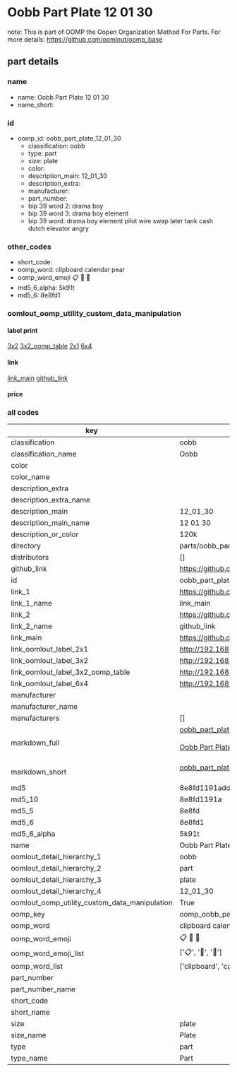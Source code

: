 # Oobb Part Plate 12 01 30  

note: This is part of OOMP the Oopen Organization Method For Parts. For more details: https://github.com/oomlout/oomp_base

##  part details





### name
* name: Oobb Part Plate 12 01 30
* name_short: 
### id
* oomp_id: oobb_part_plate_12_01_30
  * classification: oobb
  * type: part
  * size: plate
  * color: 
  * description_main: 12_01_30
  * description_extra: 
  * manufacturer: 
  * part_number: 
  * bip 39 word 2: drama boy
  * bip 39 word 3: drama boy element
  * bip 39 word: drama boy element pilot wire swap later tank cash dutch elevator angry

### other_codes
* short_code: 
* oomp_word: clipboard calendar pear
* oomp_word_emoji :clipboard: :calendar: :pear:
* md5_6_alpha: 5k91t
* md5_6: 8e8fd1






### oomlout_oomp_utility_custom_data_manipulation
#### label print
[3x2](http://192.168.1.245:1112/?label=oomp%205k91t)
[3x2_oomp_table](http://192.168.1.107:1112/?label=oomp%205k91t)
[2x1](http://192.168.1.242:1112/?label=oomp%205k91t)
[6x4](http://192.168.1.55:1112/?label=oomp%205k91t)    

#### link

[link_main](https://github.com/oomlout/oomlout_oomp_current_version_messy/tree/main/parts/oobb_part_plate_12_01_30) [github_link](https://github.com/oomlout/oomlout_oomp_part_src/tree/main/parts/oobb_part_plate_12_01_30)                             

#### price







### all codes 
| key | value |  
| --- | --- |  
| classification | oobb |  
| classification_name | Oobb |  
| color |  |  
| color_name |  |  
| description_extra |  |  
| description_extra_name |  |  
| description_main | 12_01_30 |  
| description_main_name | 12 01 30 |  
| description_or_color | 120k |  
| directory | parts/oobb_part_plate_12_01_30 |  
| distributors | [] |  
| github_link | https://github.com/oomlout/oomlout_oomp_part_src/tree/main/parts/oobb_part_plate_12_01_30 |  
| id | oobb_part_plate_12_01_30 |  
| link_1 | https://github.com/oomlout/oomlout_oomp_current_version_messy/tree/main/parts/oobb_part_plate_12_01_30 |  
| link_1_name | link_main |  
| link_2 | https://github.com/oomlout/oomlout_oomp_part_src/tree/main/parts/oobb_part_plate_12_01_30 |  
| link_2_name | github_link |  
| link_main | https://github.com/oomlout/oomlout_oomp_current_version_messy/tree/main/parts/oobb_part_plate_12_01_30 |  
| link_oomlout_label_2x1 | http://192.168.1.242:1112/?label=oomp%205k91t |  
| link_oomlout_label_3x2 | http://192.168.1.245:1112/?label=oomp%205k91t |  
| link_oomlout_label_3x2_oomp_table | http://192.168.1.107:1112/?label=oomp%205k91t |  
| link_oomlout_label_6x4 | http://192.168.1.55:1112/?label=oomp%205k91t |  
| manufacturer |  |  
| manufacturer_name |  |  
| manufacturers | [] |  
| markdown_full | [oobb_part_plate_12_01_30](https://github.com/oomlout/oomlout_oomp_current_version_messy/tree/main/parts/oobb_part_plate_12_01_30)<br>[](https://github.com/oomlout/oomlout_oomp_current_version_messy/tree/main/parts/oobb_part_plate_12_01_30)<br>[Oobb Part Plate 12 01 30](https://github.com/oomlout/oomlout_oomp_current_version_messy/tree/main/parts/oobb_part_plate_12_01_30)<br><br> |  
| markdown_short | [oobb_part_plate_12_01_30](https://github.com/oomlout/oomlout_oomp_current_version_messy/tree/main/parts/oobb_part_plate_12_01_30)<br><br> |  
| md5 | 8e8fd1191addafab6d7e1a4e8f46aa11 |  
| md5_10 | 8e8fd1191a |  
| md5_5 | 8e8fd |  
| md5_6 | 8e8fd1 |  
| md5_6_alpha | 5k91t |  
| name | Oobb Part Plate 12 01 30 |  
| oomlout_detail_hierarchy_1 | oobb |  
| oomlout_detail_hierarchy_2 | part |  
| oomlout_detail_hierarchy_3 | plate |  
| oomlout_detail_hierarchy_4 | 12_01_30 |  
| oomlout_oomp_utility_custom_data_manipulation | True |  
| oomp_key | oomp_oobb_part_plate_12_01_30 |  
| oomp_word | clipboard calendar pear |  
| oomp_word_emoji | :clipboard: :calendar: :pear: |  
| oomp_word_emoji_list | [':clipboard:', ':calendar:', ':pear:'] |  
| oomp_word_list | ['clipboard', 'calendar', 'pear'] |  
| part_number |  |  
| part_number_name |  |  
| short_code |  |  
| short_name |  |  
| size | plate |  
| size_name | Plate |  
| type | part |  
| type_name | Part |  
